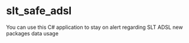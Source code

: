 slt_safe_adsl
=============

You can use this C# application to stay on alert regarding SLT ADSL new packages data usage
